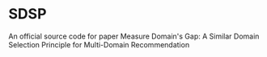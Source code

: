 # SDSP
An official source code for paper Measure Domain's Gap: A Similar Domain Selection Principle for Multi-Domain Recommendation
